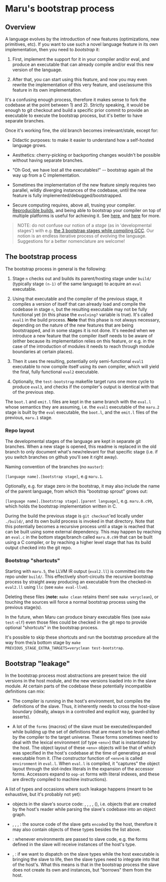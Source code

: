 # Maru's bootstrap process

## Overview

A language evolves by the introduction of new features (optimizations, new primitives, etc).
If you want to use such a novel language feature in its own implementation,
then you need to *bootstrap* it:

1) First, implement the support for it in your compiler and/or eval, and produce
   an executable that can already compile and/or eval this new version of the language.

2) After that, you can start using this feature, and now you may even rewrite the
   implementation of this very feature, and use/assume this feature in its own
   implementation.

It's a confusing enough process, therefore it makes sense to fork the codebase at
the point between 1) and 2). Strictly speaking, it would be enough to git checkout
and build a specific prior commit to provide an executable to execute the bootstrap
process, but it's better to have separate branches.

Once it's working fine, the old branch becomes irrelevant/stale, except for:

  - Didactic purposes: to make it easier to understand how a self-hosted language grows.

  - Aesthetics: cherry-picking or backporting changes wouldn't be possible without
    having separate branches.

  - "Oh God, we have lost all the executables!" -- bootstrap again all the way up
    from a C implementation.
    
  - Sometimes the implementation of the new feature simply requires two parallel,
    wildly diverging instances of the codebase, until the new feature is fully
    implemented/debugged/bootstrapped.

  - Secure computing requires, above all, trusing your compiler.
    [Reproducible builds](https://en.wikipedia.org/wiki/Reproducible_builds),
    and being able to bootstrap your compiler on top of multiple platforms is useful
    for achieving it. See
    [here](https://www.acsa-admin.org/countering-trusting-trust-through-diverse-double-compiling/), and
    [here](http://c2.com/cgi/wiki?TheKenThompsonHack) for more.

> NOTE: do not confuse our notion of a *stage* (as in 'developmental stages') with e.g.
> [the 3 bootstrap stages while compiling GCC](https://gcc.gnu.org/install/build.html).
> Our notion is an endless iterative process of evolving the language.
> Suggestions for a better nomenclature are welcome!

## The bootstrap process

The bootstrap process in general is the following:

 1) Stage `n` checks out and builds its parent/hosting stage under `build/` (typically stage
    `(n-1)` of the same language) to acquire an `eval` executable.

 2) Using that executable and the compiler of the previous stage, it compiles a
    version of itself that can already load and compile the codebase in stage `n`,
    but the resulting executable may not be fully functional yet (in this phase the
    `evolving?` variable is true). It's called `eval1` in the build process.
    **Note** that this phase is not always necessary, depending on the nature of
    the new features that are being bootstrapped, and in some stages it is not
    done. It's needed when we introduce a new feature that the compiler itself
    needs to be aware of (either because its implementation relies on this feature,
    or e.g. in the case of the introduction of modules it needs to reach through
    module boundaries at certain places).

 3) Then it uses the resulting, potentially only semi-functional `eval1` executable to
    now compile itself using its own compiler, which will yield the final, fully
    functional `eval2` executable.

 4) Optionally, the `test-bootstrap` makefile target runs one more cycle to produce
    `eval3`, and checks if the compiler's output is identical with that of the
    previous step.

The `boot.l` and `emit.l` files are kept in the same branch with the `eval.l`
whose semantics they are assuming, i.e. the `eval1` executable of the `maru.2`
stage is built by the `eval` executable, the `boot.l`, and the `emit.l` files
of the previous, `maru.1` stage.

### Repo layout

The developmental stages of the language are kept in separate git branches. When a new stage is opened,
this readme is replaced in the old branch to only document what's new/relevant for that specific stage
(i.e. if you switch branches on github you'll see it right away).

Naming convention of the branches (no `master`):

`[language name].[bootstrap stage]`, e.g `maru.1`.

Optionally, e.g. for stage zero in the bootstrap, it may also include the name of the
parent language, from which this "bootstrap sprout" grows out:

`[language name].[bootstrap stage].[parent language]`, e.g. `maru.0.c99`, which holds
the bootstrap implementation written in C.

During the build the previous stage is `git checkout`'ed locally under `./build/`,
and its own build process is invoked in that directory. Note that this potentially
becomes a recursive process until a stage is reached that can be built using some
external dependency. This may happen by reaching an `eval.c` in the bottom stage/branch
called `maru.0.c99` that can be built using a C compiler, or by reaching a higher level
stage that has its build output checked into the git repo.

### Bootstrap "shortcuts"

Starting with `maru.5`, the LLVM IR output (`eval2.ll`) is committed into the repo under
`build/`. This effectively short-circuits the recursive bootstrap process by
straight away producing an executable from the checked-in `eval2.ll` using `llc`
(see `make eval-llvm`).

Deleting these files (**note:** `make clean` retains them! see `make veryclean`),
or touching the sources will force a normal bootstrap process using the previous stage(s).

In the future, when Maru can produce binary executable files
(see `make test-elf`) even those files could be checked in the git repo to provide
optional "shortcuts" in the bootstrap process.

It's possible to skip these shortcuts and run the bootstrap procedure all the way from
the/a bottom stage by `make PREVIOUS_STAGE_EXTRA_TARGETS=veryclean test-bootstrap`.

## Bootstrap "leakage"

In the bootstrap process most abstractions are present twice: the old
versions in the host module, and the new versions loaded into in the
slave module. At certain parts of the codebase these potentially
incompatible definitions can mix:

  - The compiler is running in the host's environment, but compiles
    the definitions of the slave. Thus, it inherently needs to cross
    the host-slave boundary (ideally, always in a controlled and
    explicit way, guarded by asserts).

  - A lot of the `forms` (macros) of the slave must be
    executed/expanded while building up the set of definitions that
    are meant to be level-shifted by the compiler to the target
    universe. These forms sometimes need to deal with the lexical
    environment (of type `<env>`) that is instantiated by the host.
    The object layout of these `<env>` objects will be that of which
    was specified in the host's codebase at the time of generating an
    eval executable from it. (The constructor function of `<env>`s is
    called `environment` in `eval.l`. When `eval.l` is compiled, it
    "captures" the object layout through the slot-index literals in
    the expansion of the accessor forms. Accessors expand to `oop-at`
    forms with literal indexes, and these are directly compiled to
    machine instructions).

A list of types and occasions where such leakage happens (meant to be
exhaustive, but it's probably not yet):

  - objects in the slave's source code: <pair>, <long>, <string>,
    <symbol>, (), i.e. objects that are created by the host's reader
    while parsing the slave's codebase into an object graph.

  - <primitive-function>, <expr>, <env>, <fixed>: the source code of the slave gets
    `encode`d by the host, therefore it may also contain objects of
    these types besides the list above.

  - <env>: whenever environments are passed to slave code, e.g. the
    forms defined in the slave will receive instances of the host's
    <env> type.

  - <type>, <record>: if we want to dispatch on the slave types while
    the host executable is bringing the slave to life, then the slave
    types need to integrate into that of the host's. What this means
    is that in the bootstrap process the slave does not create its own
    <type> and <record> instances, but "borrows" them from the host.
